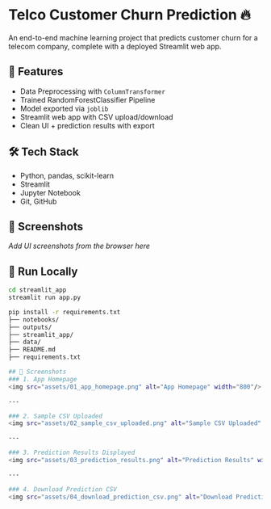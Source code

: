 # Telco Customer Churn Prediction 🔥

An end-to-end machine learning project that predicts customer churn for a telecom company, complete with a deployed Streamlit web app.

## 🚀 Features
- Data Preprocessing with `ColumnTransformer`
- Trained RandomForestClassifier Pipeline
- Model exported via `joblib`
- Streamlit web app with CSV upload/download
- Clean UI + prediction results with export

## 🛠️ Tech Stack
- Python, pandas, scikit-learn
- Streamlit
- Jupyter Notebook
- Git, GitHub

## 📸 Screenshots
_Add UI screenshots from the browser here_

## 🧪 Run Locally
```bash
cd streamlit_app
streamlit run app.py

pip install -r requirements.txt
├── notebooks/
├── outputs/
├── streamlit_app/
├── data/
├── README.md
├── requirements.txt

## 📸 Screenshots
### 1. App Homepage  
<img src="assets/01_app_homepage.png" alt="App Homepage" width="800"/>

---

### 2. Sample CSV Uploaded  
<img src="assets/02_sample_csv_uploaded.png" alt="Sample CSV Uploaded" width="800"/>

---

### 3. Prediction Results Displayed  
<img src="assets/03_prediction_results.png" alt="Prediction Results" width="800"/>

---

### 4. Download Prediction CSV  
<img src="assets/04_download_prediction_csv.png" alt="Download Prediction CSV" width="800"/>
